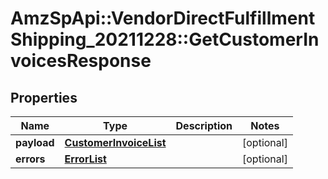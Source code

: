 # AmzSpApi::VendorDirectFulfillmentShipping_20211228::GetCustomerInvoicesResponse

## Properties
Name | Type | Description | Notes
------------ | ------------- | ------------- | -------------
**payload** | [**CustomerInvoiceList**](CustomerInvoiceList.md) |  | [optional] 
**errors** | [**ErrorList**](ErrorList.md) |  | [optional] 

